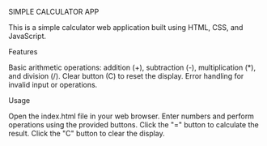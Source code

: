 SIMPLE CALCULATOR APP

This is a simple calculator web application built using HTML, CSS, and JavaScript.

Features

Basic arithmetic operations: addition (+), subtraction (-), multiplication (*), and division (/).
Clear button (C) to reset the display.
Error handling for invalid input or operations.

Usage

Open the index.html file in your web browser.
Enter numbers and perform operations using the provided buttons.
Click the "=" button to calculate the result.
Click the "C" button to clear the display.
